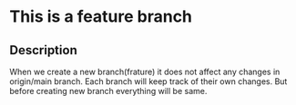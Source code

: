 # This is a feature branch

## Description
When we create a new branch(frature) it does not affect any changes in origin/main branch.
Each branch will keep track of their own changes. But before creating new branch everything will be same.
